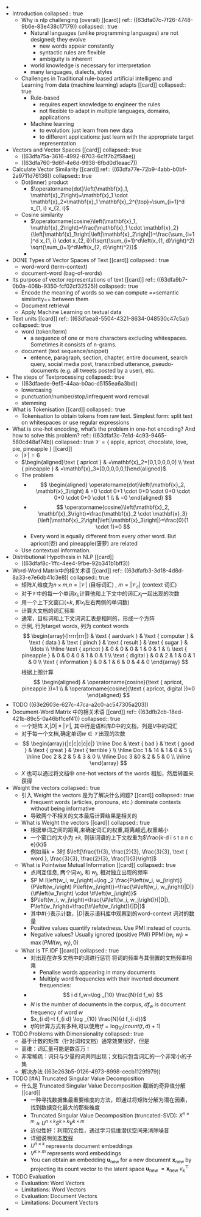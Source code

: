 -
- Introduction
  collapsed:: true
	- Why is nlp challenging (overall) [[card]] 
	  ref:: ((63dfa07c-7f26-4748-9b6e-83e438c17179))
	  collapsed:: true
		- Natural languages (unlike programming languages) are not designed; they evolve
			- new words appear constantly
			- syntactic rules are flexible
			- ambiguity is inherent
		- world knowledge is necessary for interpretation
		- many languages, dialects, styles
	- Challenges in Traditional rule-based artificial intelligenc and Learning from data (machine learning) adapts [[card]]
	  collapsed:: true
		- Rule-based
			- requires expert knowledge to engineer the rules
			- not flexible to adapt in multiple languages, domains, applications
		- Machine leanring
			- to evolution: just learn from new data
			- to different applications: just learn with the appropriate target representation
- Vectors and Vector Spaces [[card]]
  collapsed:: true
	- ((63dfa75a-3616-4992-8703-6c1f7b2f58ae))
	- ((63dfa760-9d6f-4e6d-9938-6fbd0d1eaac7))
- Calculate Vector Similarity [[card]] 
  ref:: ((63dfa77e-72b9-4abb-b0bf-2a9711d76136))
  collapsed:: true
	- Dot(inner) product
		- $\operatorname{dot}\left(\mathbf{x}_1, \mathbf{x}_2\right)=\mathbf{x}_1 \cdot \mathbf{x}_2=\mathbf{x}_1 \mathbf{x}_2^{\top}=\sum_{i=1}^d x_{1, i} x_{2, i}$
	- Cosine similarity
		- $\operatorname{cosine}\left(\mathbf{x}_1, \mathbf{x}_2\right)=\frac{\mathbf{x}_1 \cdot \mathbf{x}_2}{\left|\mathbf{x}_1\right|\left|\mathbf{x}_2\right|}=\frac{\sum_{i=1}^d x_{1, i} \cdot x_{2, i}}{\sqrt{\sum_{i=1}^d\left(x_{1, d}\right)^2} \sqrt{\sum_{i=1}^d\left(x_{2, d}\right)^2}}$
		-
- DONE Types of Vector Spaces of Text [[card]]
  collapsed:: true
	- word-word (term-context)
	- document-word (bag-of-words)
- Its purpose of vector representations of text [[card]] 
  ref:: ((63dfa9b7-0b0a-408b-9350-fcf02cf32525))
  collapsed:: true
	- Encode the meaning of words so we can compute ==semantic similarity== between them
	- Document retrieval
	- Apply Machine Learning on textual data
- Text units [[card]] 
  ref:: ((63dfaea8-5504-4321-8634-048530c47c5a))
  collapsed:: true
	- word (token/term)
		- a sequence of one or more characters excluding whitespaces. Sometimes it consists of n-grams.
	- document (text sequence/snippet)
		- entence, paragraph, section, chapter, entire document, search query, social media post, transcribed utterance, pseudo-documents (e.g. all tweets posted by a user), etc.
- The steps of Textprocessing
  collapsed:: true
	- ((63dfaede-9ef5-44aa-b0ac-d5155ea6a3bd))
	- lowercasing
	- punctuation/number/stop/infrequent word removal
	- stemming
- What is Tokenisation [[card]]
  collapsed:: true
	- Tokenisation to obtain tokens from raw text. Simplest form: split text on whitespaces or use regular expressions
- What is one-hot encoding, what’s the problem in one-hot encoding? And how to solve this problem?
  ref:: ((63dfaf3c-7e1d-4c93-9465-580cd48af74b))
  collapsed:: true
  $\mathcal{V}=\{\text { apple, apricot, chocolate, love, pie, pineapple }\}$ [[card]]
	- $|\mathcal{V}|=6$
	- $\begin{aligned}\text { apricot } & =\mathbf{x}_2=[0,1,0,0,0,0] \\ \text { pineapple } & =\mathbf{x}_3=[0,0,0,0,0,1]\end{aligned}$
	- The problem
		- $$
		  \begin{aligned}
		  \operatorname{dot}\left(\mathbf{x}_2, \mathbf{x}_3\right) & =0 \cdot 0+1 \cdot 0+0 \cdot 0+0 \cdot 0+0 \cdot 0+0 \cdot 1 \\
		  & =0
		  \end{aligned}
		  $$
		- $$
		  \operatorname{cosine}\left(\mathbf{x}_2, \mathbf{x}_3\right)=\frac{\mathbf{x}_2 \cdot \mathbf{x}_3}{\left|\mathbf{x}_2\right|\left|\mathbf{x}_3\right|}=\frac{0}{1 \cdot 1}=0
		  $$
		- Every word is equally different from every other word. But apricot(杏) and pineapple(菠萝) are related
	- Use contextual information.
- Distributional Hypothesis in NLP [[card]]
	- ((63dfaf8c-1ffc-4ee4-9fbe-92b341b1bff3))
- Word-Word Matrix中的相关术语 [[card]]
  ref:: ((63dfafb3-3d18-4d8d-8a33-e7e6db41c3e8))
  collapsed:: true
	- 矩阵$X$,维度为$n\times m$,$n=|\mathcal{V}|$ (目标词汇) , $m=\left|\mathcal{V}_c\right|$ (context 词汇)
	- 对于$\mathcal{V}$中的每一个单词$x_i$,计算他和上下文中的词汇$x_j$一起出现的次数
	- 用一个上下文窗口($\pm k$, 即$x_i$左右两侧的单词数)
	- 计算大文档的词汇频率
	- 通常，目标词和上下文词词汇表是相同的，形成一个方阵
	- 示例, 行为target words, 列为 context words
	  $$
	  \begin{array}{lrrrr|rrr|} 
	  & \text { aardvark } & \text { computer } & \text { data } & \text { pinch } & \text { result } & \text { sugar } & \ldots \\
	  \hline \text { apricot } & 0 & 0 & 0 & 1 & 0 & 1 & \\
	  \text { pineapple } & 0 & 0 & 0 & 1 & 0 & 1 \\
	  \text { digital } & 0 & 2 & 1 & 0 & 1 & 0 \\
	  \text { information } & 0 & 1 & 6 & 0 & 4 & 0
	  \end{array}
	  $$
	  根据上图计算
	  $$
	  \begin{aligned}
	  & \operatorname{cosine}(\text { apricot, pineapple })=1 \\
	  & \operatorname{cosine}(\text { apricot, digital })=0
	  \end{aligned}
	  $$
- TODO ((63e2603e-627c-47ca-a2c0-ac547305a203))
- Document-Word Matrix 中的相关术语 [[card]]
  ref:: ((63dfb2cb-18ed-421b-89c5-0a46bf1cef41))
  collapsed:: true
	- 一个矩阵 $X$,$|D| \times|\mathcal{V}|$, 其中行是语料库$D$中的文档，列是$V$中的词汇
	- 对于每一个文档,确定单词$w \in \mathcal{V}$出现的次数
	- $$
	  \begin{array}{|c|c|c|c|c|}
	  \hline Doc  &  \text { bad } & \text { good } & \text { great } & \text { terrible } \\
	  \hline Doc 1 &  14 & 1 & 0 & 5 \\
	  \hline Doc 2 & 2 & 5 & 3 & 0 \\
	  \hline Doc 3 &0 & 2 & 5 & 0 \\
	  \hline
	  \end{array}
	  $$
	- $X$ 也可以通过将文档中 one-hot vectors of the words 相加，然后转置来获得
- Weight the vectors
  collapsed:: true
	- 引入 Weight the vectors 是为了解决什么问题? [[card]]
	  collapsed:: true
		- Frequent words (articles, pronouns, etc.) dominate contexts without being informative
		- 导致两个不相关的文本最后计算结果是相关的
	- What is Weight the vectors [[card]]
	  collapsed:: true
		- 根据单词之间的距离,来确定词汇的权重,距离越远,权重越小
		- 一个窗口的大小为 $\pm k$, 则该词语的上下文权重为$\frac{k-d i s t a n c e}{k}$
		- 例如当$k=3$时 $\left[\frac{1}{3}, \frac{2}{3}, \frac{3}{3}, \text { word }, \frac{3}{3}, \frac{2}{3}, \frac{1}{3}\right]$
	- What is Pointwise Mutual Information [[card]]
	  collapsed:: true
		- 点间互信息, 两个词$w_i$, 和 $w_j$, 相对独立出现的频率
		- $P M I\left(w_i, w_j\right)=\log _2 \frac{P\left(w_i, w_j\right)}{P\left(w_i\right) P\left(w_j\right)}=\frac{\#\left(w_i, w_j\right)|D|}{\#\left(w_1\right) \cdot \#\left(w_j\right)}$
		- $P\left(w_i, w_j\right)=\frac{\#\left(w_i, w_j\right)}{|D|}, P\left(w_i\right)=\frac{\#\left(w_i\right)}{|D|}$
		- 其中$\#(\cdot)$表示计数，$|D|$表示语料库中观察到的word-context 词对的数量
		- Positive values quantify relatedness. Use PMI instead of counts.
		- Negative values? Usually ignored (positive PMI) $\operatorname{PPMI}\left(w_i, w_j\right)=\max \left(P M I\left(w_i, w_j\right), 0\right)$
	- What is TF.IDF [[card]]
	  collapsed:: true
		- 对出现在许多文档中的词进行惩罚 将词的频率与其倒置的文档频率相乘
			- Penalise words appearing in many documents
			- Multiply word frequencies with their inverted document frequencies:
		- $$
		  i d f_w=\log _{10} \frac{N}{d f_w}
		  $$
		- $N$ is the number of documents in the corpus, $df_w$ is document frequency of word $w$
		- $x_{i d}=t f_{i d} \log _{10} \frac{N}{d f_{i d}}$
		- $tf$的计算方式有多种,可以使用$tf=\log_{10}(count(t,d)+1)$
- TODO Problems with Dimensionality
  collapsed:: true
	- 基于计数的矩阵（针对词和文档）通常效果很好，但是
	- 高维：词汇量可能是数百万！
	- 非常稀疏：词只与少量的词共同出现；文档只包含词汇的一个非常小的子集
	- 解决办法 ((63e263b5-0126-4973-8998-cecb1129f979))
- TODO [#A] Truncated Singular Value Decomposition
	- 什么是 Truncated Singular Value Decomposition 截断的奇异值分解 [[card]]
		- 一种寻找数据集最重要维度的方法，即通过将矩阵分解为潜在因素，找到数据变化最大的那些维度
		- Truncated Singular Value Decomposition (truncated-SVD):
		  $X^{n \times m} \approx U^{n \times k} S^{k \times k} V^{k \times m}$
		- 近似性好：利用冗余性，通过学习低维潜伏空间来消除噪音
		- 详细说明见[本教程](https://web.mit.edu/be.400/www/SVD/Singular_Value_Decomposition.htm)
		- $U^{n\times k}$ represents document embeddings
		- $V^{k \times m}$ represents word embeddings
		- You can obtain an embedding $\mathbf{u}_{\text {new }}$ for a new document $\mathbf{x}_{\text {new }}$ by projecting its count vector to the latent space
		  $\mathbf{u}_{\text {new }}=\mathbf{x}_{\text {new }} v_k^{\top}$
- TODO Evaluation
	- Evaluation: Word Vectors
	- Limitations: Word Vectors
	- Evaluation: Document Vectors
	- Limitations: Document Vectors
-